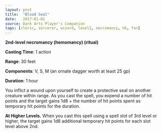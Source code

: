 ```yaml
---
layout: post
title:  "Blood Seal"
date:   2017-01-01
source: Dark Arts Player's Companion
tags: [cleric, sorcerer, wizard, level2, necromancy, hb, fan]
---
```


**2nd-level necromancy (hemomancy) (ritual)**

**Casting Time**: 1 action

**Range**: 30 feet

**Components**: V, S, M (an ornate dagger worth at least 25 gp)

**Duration**: 1 hour

You inflict a wound upon yourself to create a protective seal on another creature within range. As you cast the spell, you expend a number of hit points and the target gains 1d8 + the number of hit points spent as temporary hit points for the duration.

**At Higher Levels.** When you cast this spell using a spell slot of 3rd level or higher, the target gains 1d8 additional temporary hit points for each slot level above 2nd.
